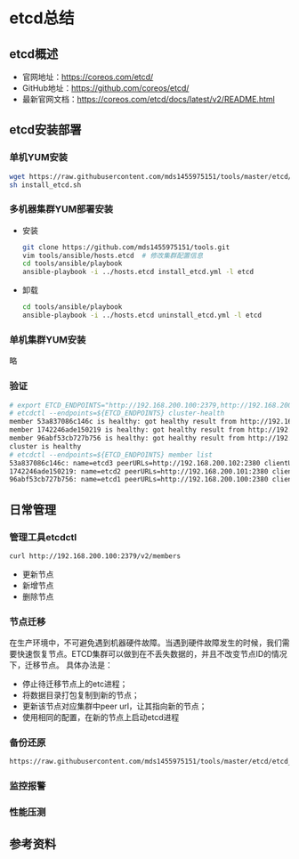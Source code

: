 # etcd总结
## etcd概述
- 官网地址：https://coreos.com/etcd/
- GitHub地址：https://github.com/coreos/etcd/
- 最新官网文档：https://coreos.com/etcd/docs/latest/v2/README.html

## etcd安装部署
### 单机YUM安装
``` bash
wget https://raw.githubusercontent.com/mds1455975151/tools/master/etcd/install_etcd.sh
sh install_etcd.sh
```
### 多机器集群YUM部署安装
- 安装
  ``` bash
  git clone https://github.com/mds1455975151/tools.git
  vim tools/ansible/hosts.etcd  # 修改集群配置信息
  cd tools/ansible/playbook
  ansible-playbook -i ../hosts.etcd install_etcd.yml -l etcd
  ```
- 卸载
  ``` bash
  cd tools/ansible/playbook
  ansible-playbook -i ../hosts.etcd uninstall_etcd.yml -l etcd
  ```

### 单机集群YUM安装
略

### 验证
``` bash
# export ETCD_ENDPOINTS="http://192.168.200.100:2379,http://192.168.200.101:2379,http://192.168.200.102:2379"
# etcdctl --endpoints=${ETCD_ENDPOINTS} cluster-health
member 53a837086c146c is healthy: got healthy result from http://192.168.200.102:2379
member 1742246ade150219 is healthy: got healthy result from http://192.168.200.101:2379
member 96abf53cb727b756 is healthy: got healthy result from http://192.168.200.100:2379
cluster is healthy
# etcdctl --endpoints=${ETCD_ENDPOINTS} member list                                                                                     
53a837086c146c: name=etcd3 peerURLs=http://192.168.200.102:2380 clientURLs=http://192.168.200.102:2379,http://192.168.200.102:4001 isLeader=true
1742246ade150219: name=etcd2 peerURLs=http://192.168.200.101:2380 clientURLs=http://192.168.200.101:2379,http://192.168.200.101:4001 isLeader=false
96abf53cb727b756: name=etcd1 peerURLs=http://192.168.200.100:2380 clientURLs=http://192.168.200.100:2379,http://192.168.200.100:4001 isLeader=false
```
## 日常管理
### 管理工具etcdctl
``` bash
curl http://192.168.200.100:2379/v2/members
```
- 更新节点
- 新增节点
- 删除节点

### 节点迁移
在生产环境中，不可避免遇到机器硬件故障。当遇到硬件故障发生的时候，我们需要快速恢复节点。ETCD集群可以做到在不丢失数据的，并且不改变节点ID的情况下，迁移节点。
具体办法是：
- 停止待迁移节点上的etc进程；
- 将数据目录打包复制到新的节点；
- 更新该节点对应集群中peer url，让其指向新的节点；
- 使用相同的配置，在新的节点上启动etcd进程

### 备份还原
``` bash
https://raw.githubusercontent.com/mds1455975151/tools/master/etcd/etcd_backup.sh
```
### 监控报警
### 性能压测
## 参考资料

